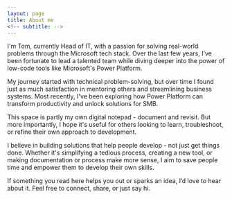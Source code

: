 ```yaml
---
layout: page
title: About me
<!-- subtitle: --> 
---
```


I'm Tom, currently Head of IT, with a passion for solving real-world problems through the Microsoft tech stack. Over the last few years, I’ve been fortunate to lead a talented team while diving deeper into the power of low-code tools like Microsoft's Power Platform.

My journey started with technical problem-solving, but over time I found just as much satisfaction in mentoring others and streamlining business systems. Most recently, I've been exploring how Power Platform can transform productivity and unlock solutions for SMB.

This space is partly my own digital notepad - document and revisit. But more importantly, I hope it's useful for others looking to learn, troubleshoot, or refine their own approach to development.

I believe in building solutions that help people develop - not just get things done. Whether it's simplifying a tedious process, creating a new tool, or making documentation or process make more sense, I aim to save people time and empower them to develop their own skills.

If something you read here helps you out or sparks an idea, I’d love to hear about it. Feel free to connect, share, or just say hi.
